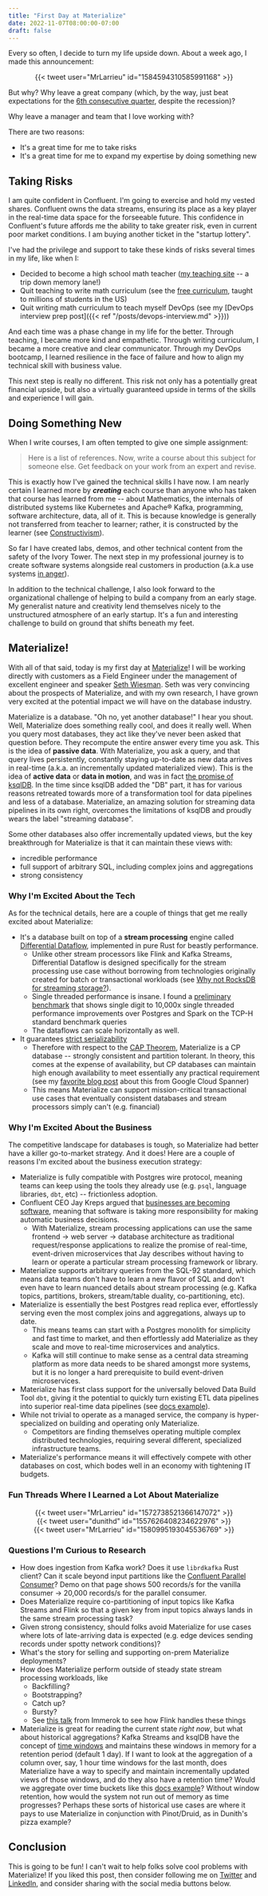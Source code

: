 ```yaml
---
title: "First Day at Materialize"
date: 2022-11-07T08:00:00-07:00
draft: false
---
```


Every so often, I decide to turn my life upside down. About a week ago, I made this announcement:

<div align="center">{{< tweet user="MrLarrieu" id="1584594310585991168" >}}</div>

But why? Why leave a great company (which, by the way, just beat expectations for the [6th consecutive quarter](https://investors.confluent.io/news-releases/news-release-details/confluent-announces-third-quarter-2022-financial-results), despite the recession)?

Why leave a manager and team that I love working with?

There are two reasons:
* It's a great time for me to take risks
* It's a great time for me to expand my expertise by doing something new

## Taking Risks

I am quite confident in Confluent. I'm going to exercise and hold my vested shares. Confluent owns the data streams, ensuring its place as a key player in the real-time data space for the forseeable future. This confidence in Confluent's future affords me the ability to take greater risk, even in current poor market conditions. I am buying another ticket in the "startup lottery".

I've had the privilege and support to take these kinds of risks several times in my life, like when I:
* Decided to become a high school math teacher ([my teaching site](http://mrlarrieu.weebly.com/) -- a trip down memory lane!)
* Quit teaching to write math curriculum (see the [free curriculum](https://curriculum.illustrativemathematics.org/), taught to millions of students in the US)
* Quit writing math curriculum to teach myself DevOps (see my [DevOps interview prep post]({{< ref "/posts/devops-interview.md" >}}))

And each time was a phase change in my life for the better. Through teaching, I became more kind and empathetic. Through writing curriculum, I became a more creative and clear communicator. Through my DevOps bootcamp, I learned resilience in the face of failure and how to align my technical skill with business value.

This next step is really no different. This risk not only has a potentially great financial upside, but also a virtually guaranteed upside in terms of the skills and experience I will gain.

## Doing Something New

When I write courses, I am often tempted to give one simple assignment:

> Here is a list of references. Now, write a course about this subject for someone else. Get feedback on your work from an expert and revise.

This is exactly how I've gained the technical skills I have now. I am nearly certain I learned more by **_creating_** each course than anyone who has taken that course has learned from me -- about Mathematics, the internals of distributed systems like Kubernetes and Apache® Kafka, programming, software architecture, data, all of it. This is because knowledge is generally not transferred from teacher to learner; rather, it is constructed by the learner (see [Constructivism](https://en.wikipedia.org/wiki/Constructivism_(philosophy_of_education))).

So far I have created labs, demos, and other technical content from the safety of the Ivory Tower. The next step in my professional journey is to create software systems alongside real customers in production (a.k.a use systems [in anger](https://english.stackexchange.com/questions/30939/is-used-in-anger-a-britishism-for-something)).

In addition to the technical challenge, I also look forward to the organizational challenge of helping to build a company from an early stage. My generalist nature and creativity lend themselves nicely to the unstructured atmosphere of an early startup. It's a fun and interesting challenge to build on ground that shifts beneath my feet.


## Materialize!

With all of that said, today is my first day at [Materialize](materialize.com)! I will be working directly with customers as a Field Engineer under the management of excellent engineer and speaker [Seth Wiesman](https://www.linkedin.com/in/sethwiesman). Seth was very convincing about the prospects of Materialize, and with my own research, I have grown very excited at the potential impact we will have on the database industry.

Materialize is a database. "Oh no, yet another database!" I hear you shout. Well, Materialize does something really cool, and does it really well. When you query most databases, they act like they've never been asked that question before. They recompute the entire answer every time you ask. This is the idea of **passive data**. With Materialize, you ask a query, and that query lives persistently, constantly staying up-to-date as new data arrives in real-time (a.k.a. an incrementally updated materialized view). This is the idea of **active data** or **data in motion**, and was in fact [the promise of ksqlDB](https://www.confluent.io/blog/how-real-time-materialized-views-work-with-ksqldb/). In the time since ksqlDB added the "DB" part, it has for various reasons retreated towards more of a transformation tool for data pipelines and less of a database. Materialize, an amazing solution for streaming data pipelines in its own right, overcomes the limitations of ksqlDB and proudly wears the label "streaming database".

Some other databases also offer incrementally updated views, but the key breakthrough for Materialize is that it can maintain these views with:
* incredible performance
* full support of arbitrary SQL, including complex joins and aggregations
* strong consistency

### Why I'm Excited About the Tech

As for the technical details, here are a couple of things that get me really excited about Materialize:

* It's a database built on top of a **stream processing** engine called [Differential Dataflow](https://timelydataflow.github.io/differential-dataflow/), implemented in pure Rust for beastly performance.
  * Unlike other stream processors like Flink and Kafka Streams, Differential Dataflow is designed specifically for the stream processing use case without borrowing from technologies originally created for batch or transactional workloads (see [Why not RocksDB for streaming storage?](https://materialize.com/blog/why-not-rocksdb/)).
  * Single threaded performance is insane. I found a [preliminary benchmark](https://github.com/TimelyDataflow/differential-dataflow/tree/master/tpchlike) that shows single digit to 10,000x single threaded performance improvements over Postgres and Spark on the TCP-H standard benchmark queries
  * The dataflows can scale horizontally as well.
* It guarantees [strict serializability](https://fauna.com/blog/serializability-vs-strict-serializability-the-dirty-secret-of-database-isolation-levels)
  * Therefore with respect to the [CAP Theorem](https://en.wikipedia.org/wiki/CAP_theorem), Materialize is a CP database -- strongly consistent and partition tolerant. In theory, this comes at the expense of availability, but CP databases can maintain high enough availability to meet essentially any practical requirement (see my [favorite blog post](https://cloud.google.com/blog/products/databases/inside-cloud-spanner-and-the-cap-theorem) about this from Google Cloud Spanner)
  * This means Materialize can support mission-critical transactional use cases that eventually consistent databases and stream processors simply can't (e.g. financial)

### Why I'm Excited About the Business

The competitive landscape for databases is tough, so Materialize had better have a killer go-to-market strategy. And it does! Here are a couple of reasons I'm excited about the business execution strategy:

* Materialize is fully compatible with Postgres wire protocol, meaning teams can keep using the tools they already use (e.g. `psql`, language libraries, `dbt`, etc) -- frictionless adoption.
* Confluent CEO Jay Kreps argued that [businesses are becoming software](https://www.confluent.io/blog/every-company-is-becoming-software/), meaning that software is taking more responsibility for making automatic business decisions.
  * With Materialize, stream processing applications can use the same frontend -> web server -> database architecture as traditional request/response applications to realize the promise of real-time, event-driven microservices that Jay describes without having to learn or operate a particular stream processing framework or library.
* Materialize supports arbitrary queries from the SQL-92 standard, which means data teams don't have to learn a new flavor of SQL and don't even have to learn nuanced details about stream processing (e.g. Kafka topics, partitions, brokers, stream/table duality, co-partitioning, etc).
* Materialize is essentially the best Postgres read replica ever, effortlessly serving even the most complex joins and aggregations, always up to date.
  * This means teams can start with a Postgres monolith for simplicity and fast time to market, and then effortlessly add Materialize as they scale and move to real-time microservices and analytics.
  * Kafka will still continue to make sense as a central data streaming platform as more data needs to be shared amongst more systems, but it is no longer a hard prerequisite to build event-driven microservices.
* Materialize has first class support for the universally beloved Data Build Tool `dbt`, giving it the potential to quickly turn existing ETL data pipelines into superior real-time data pipelines (see [docs example](https://materialize.com/docs/integrations/dbt/)).
* While not trivial to operate as a managed service, the company is hyper-specialized on building and operating only Materialize.
  * Competitors are finding themselves operating multiple complex distributed technologies, requiring several different, specialized infrastructure teams.
* Materialize's performance means it will effectively compete with other databases on cost, which bodes well in an economy with tightening IT budgets.

### Fun Threads Where I Learned a Lot About Materialize

<div align="center">{{< tweet user="MrLarrieu" id="1572738521366147072" >}}</div>

<div align="center">{{< tweet user="dunithd" id="1557626408234622976" >}}</div>

<div align="center">{{< tweet user="MrLarrieu" id="1580995193045536769" >}}</div>

### Questions I'm Curious to Research

* How does ingestion from Kafka work? Does it use `librdkafka` Rust client? Can it scale beyond input partitions like the [Confluent Parallel Consumer](https://github.com/confluentinc/parallel-consumer)? Demo on that page shows 500 records/s for the vanilla consumer -> 20,000 records/s for the parallel consumer.
* Does Materialize require co-partitioning of input topics like Kafka Streams and Flink so that a given key from input topics always lands in the same stream processing task?
* Given strong consistency, should folks avoid Materialize for use cases where lots of late-arriving data is expected (e.g. edge devices sending records under spotty network conditions)?
* What's the story for selling and supporting on-prem Materialize deployments?
* How does Materialize perform outside of steady state stream processing workloads, like
  * Backfilling?
  * Bootstrapping?
  * Catch up?
  * Bursty?
  * See [this talk](https://speakerdeck.com/knaufk/when-streaming-needs-batch-flinks-journey-towards-a-unified-engine) from Immerok to see how Flink handles these things
* Materialize is great for reading the current state _right now_, but what about historical aggregations? Kafka Streams and ksqlDB have the concept of [time windows](https://docs.ksqldb.io/en/latest/concepts/time-and-windows-in-ksqldb-queries/) and maintains these windows in memory for a retention period (default 1 day). If I want to look at the aggregation of a column over, say, 1 hour time windows for the last month, does Materialize have a way to specify and maintain incrementally updated views of those windows, and do they also have a retention time? Would we aggregate over time buckets like this [docs example](https://materialize.com/docs/sql/patterns/temporal-filters/#bucketing)? Without window retention, how would the system not run out of memory as time progresses? Perhaps these sorts of historical use cases are where it pays to use Materialize in conjunction with Pinot/Druid, as in Dunith's pizza example?

## Conclusion

This is going to be fun! I can't wait to help folks solve cool problems with Materialize! If you liked this post, then consider following me on [Twitter](https://twitter.com/MrLarrieu) and [LinkedIn](https://www.linkedin.com/in/charles-larrieu-casias/), and consider sharing with the social media buttons below.